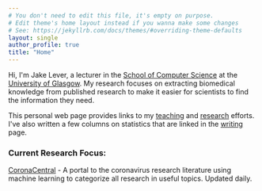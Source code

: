 ```yaml
---
# You don't need to edit this file, it's empty on purpose.
# Edit theme's home layout instead if you wanna make some changes
# See: https://jekyllrb.com/docs/themes/#overriding-theme-defaults
layout: single
author_profile: true
title: "Home"
---
```


Hi, I'm Jake Lever, a lecturer in the [School of Computer Science](https://www.gla.ac.uk/schools/computing/) at the [University of Glasgow](https://www.gla.ac.uk). My research focuses on extracting biomedical knowledge from published research to make it easier for scientists to find the information they need.

This personal web page provides links to my [teaching](/teaching/) and [research](/research/) efforts. I've also written a few columns on statistics that are linked in the [writing](/writing/) page.

### Current Research Focus: 

[CoronaCentral](https://coronacentral.ai) - A portal to the coronavirus research literature using machine learning to categorize all research in useful topics. Updated daily.

